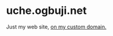 uche.ogbuji.net
===============

Just my web site, [on my custom domain.](https://help.github.com/articles/setting-up-a-custom-domain-with-pages)

